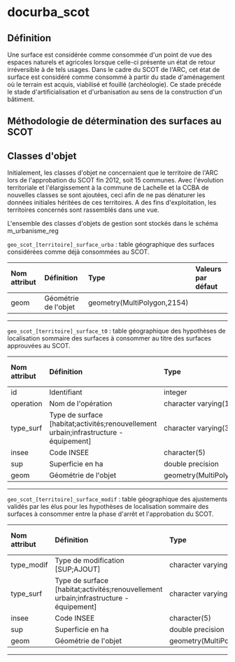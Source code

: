 # docurba_scot

## Définition

Une surface est considérée comme consommée d'un point de vue des espaces naturels et agricoles lorsque celle-ci présente un état de retour irréversible à de tels usages. Dans le cadre du SCOT de l'ARC, cet état de surface est considéré comme consommé à partir du stade d'aménagement où le terrain est acquis, viabilisé et fouillé (archéologie). Ce stade précéde le stade d'artificialisation et d'urbanisation au sens de la construction d'un bâtiment. 

## Méthodologie de détermination des surfaces au SCOT


## Classes d'objet

Initialement, les classes d'objet ne concernaient que le territoire de l'ARC lors de l'approbation du SCOT fin 2012, soit 15 communes.
Avec l'évolution territoriale et l'élargissement à la commune de Lachelle et la CCBA de nouvelles classes se sont ajoutées, ceci afin de ne pas dénaturer les données initiales héritées de ces territoires.
A des fins d'exploitation, les territoires concernés sont rassemblés dans une vue.

L'ensemble des classes d'objets de gestion sont stockés dans le schéma m_urbanisme_reg

   `geo_scot_[territoire]_surface_urba` : table géographique des surfaces considérées comme déjà consommées au SCOT.

|Nom attribut | Définition | Type | Valeurs par défaut |
|:---|:---|:---|:---|
|geom|Géométrie de l'objet|geometry(MultiPolygon,2154)| |

---

   `geo_scot_[territoire]_surface_t0` : table géographique des hypothèses de localisation sommaire des surfaces à consommer au titre des surfaces approuvées au SCOT.

|Nom attribut | Définition | Type | Valeurs par défaut |
|:---|:---|:---|:---|
|id|Identifiant|integer| |
|operation|Nom de l'opération|character varying(10)| |
|type_surf|Type de surface [habitat;activités;renouvellement urbain;infrastructure - équipement]|character varying(30)| |
|insee|Code INSEE|character(5)| |
|sup|Superficie en ha|double precision| |
|geom|Géométrie de l'objet|geometry(MultiPolygon,2154)| |

---
   
   `geo_scot_[territoire]_surface_modif` : table géographique des ajustements validés par les élus pour les hypothèses de localisation sommaire des surfaces à consommer entre la phase d'arrêt et l'approbation du SCOT.
  
|Nom attribut | Définition | Type | Valeurs par défaut |
|:---|:---|:---|:---|
|type_modif|Type de modification [SUP;AJOUT]|character varying(10)| |
|type_surf|Type de surface [habitat;activités;renouvellement urbain;infrastructure - équipement]|character varying(30)| |
|insee|Code INSEE|character(5)| |
|sup|Superficie en ha|double precision| |
|geom|Géométrie de l'objet|geometry(MultiPolygon,2154)| |

---
